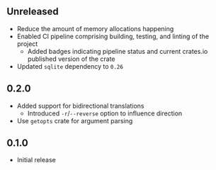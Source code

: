 Unreleased
----------
- Reduce the amount of memory allocations happening
- Enabled CI pipeline comprising building, testing, and linting of the
  project
  - Added badges indicating pipeline status and current crates.io
    published version of the crate
- Updated `sqlite` dependency to `0.26`


0.2.0
-----
- Added support for bidirectional translations
  - Introduced `-r`/`--reverse` option to influence direction
- Use `getopts` crate for argument parsing


0.1.0
-----
- Initial release
